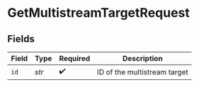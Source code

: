 # GetMultistreamTargetRequest


## Fields

| Field                        | Type                         | Required                     | Description                  |
| ---------------------------- | ---------------------------- | ---------------------------- | ---------------------------- |
| `id`                         | *str*                        | :heavy_check_mark:           | ID of the multistream target |